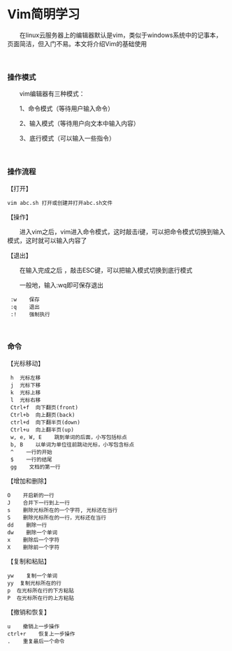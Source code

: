 # Vim简明学习

&emsp;&emsp;在linux云服务器上的编辑器默认是vim，类似于windows系统中的记事本，页面简洁，但入门不易。本文将介绍Vim的基础使用

 

&nbsp;

### 操作模式

&emsp;&emsp;vim编辑器有三种模式：

&emsp;&emsp;1、命令模式（等待用户输入命令）

&emsp;&emsp;2、输入模式（等待用户向文本中输入内容）

&emsp;&emsp;3、底行模式（可以输入一些指令）

 

&nbsp;

### 操作流程

【打开】
```
vim abc.sh 打开或创建并打开abc.sh文件
```
【操作】

&emsp;&emsp;进入vim之后，vim进入命令模式，这时敲击i键，可以把命令模式切换到输入模式，这时就可以输入内容了

【退出】

&emsp;&emsp;在输入完成之后 ，敲击ESC键，可以把输入模式切换到底行模式

&emsp;&emsp;一般地，输入:wq即可保存退出
```
 :w    保存
 :q    退出
 :!    强制执行
```

&nbsp;

### 命令

【光标移动】

```
 h  光标左移
 j  光标下移
 k  光标上移
 l  光标右移
 Ctrl+f  向下翻页(front)
 Ctrl+b  向上翻页(back)
 ctrl+d  向下翻半页(down)
 Ctrl+u  向上翻半页(up)
 w, e, W, E    跳到单词的后面，小写包括标点
 b, B    以单词为单位往前跳动光标，小写包含标点
 ^    一行的开始
 $    一行的结尾
 gg    文档的第一行
```
【增加和删除】

```
O    开启新的一行
J    合并下一行到上一行
s    删除光标所在的一个字符, 光标还在当行
S    删除光标所在的一行，光标还在当行
dd    删除一行
dw    删除一个单词
x    删除后一个字符
X    删除前一个字符
```
【复制和粘贴】
```
yw    复制一个单词
yy  复制光标所在的行
p  在光标所在行的下方粘贴
P  在光标所在行的上方粘贴
```
【撤销和恢复】
```
u    撤销上一步操作
ctrl+r    恢复上一步操作
.    重复最后一个命令
```